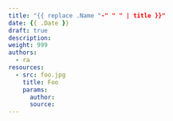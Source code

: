 ```yaml
---
title: "{{ replace .Name "-" " " | title }}"
date: {{ .Date }}
draft: true
description: 
weight: 999
authors:
  - ra
resources:
  - src: foo.jpg
    title: Foo
    params:
      author:
      source:
---
```

